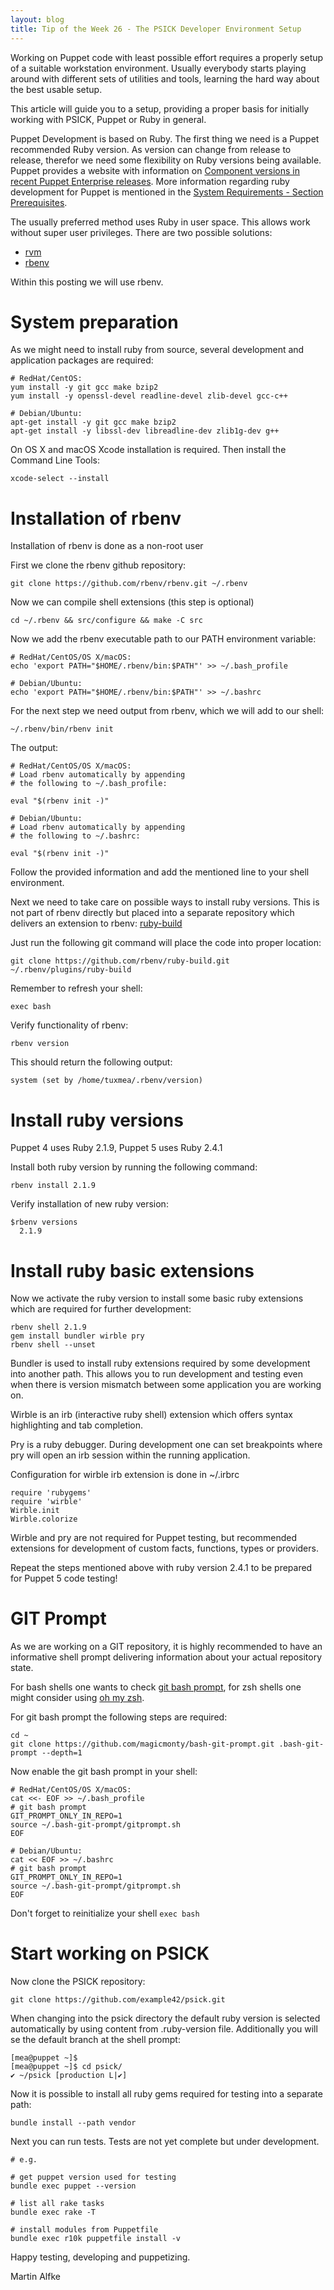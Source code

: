 ```yaml
---
layout: blog
title: Tip of the Week 26 - The PSICK Developer Environment Setup
---
```


Working on Puppet code with least possible effort requires a properly setup of a suitable workstation environment.
Usually everybody starts playing around with different sets of utilities and tools, learning the hard way about the best usable setup.

This article will guide you to a setup, providing a proper basis for initially working with PSICK, Puppet or Ruby in general.

Puppet Development is based on Ruby.
The first thing we need is a Puppet recommended Ruby version.
As version can change from release to release, therefor we need some flexibility on Ruby versions being available.
Puppet provides a website with information on [Component versions in recent Puppet Enterprise releases](https://docs.puppet.com/pe/latest/overview_version_table.html).
More information regarding ruby development for Puppet is mentioned in the [System Requirements - Section Prerequisites](https://docs.puppet.com/puppet/4.10/system_requirements.html#prerequisites).

The usually preferred method uses Ruby in user space. This allows work without super user privileges.
There are two possible solutions:

 - [rvm](https://rvm.io)
 - [rbenv](https://github.com/rbenv/rbenv)

Within this posting we will use rbenv.

# System preparation

As we might need to install ruby from source, several development and application packages are required:

    # RedHat/CentOS:
    yum install -y git gcc make bzip2
    yum install -y openssl-devel readline-devel zlib-devel gcc-c++

    # Debian/Ubuntu:
    apt-get install -y git gcc make bzip2
    apt-get install -y libssl-dev libreadline-dev zlib1g-dev g++

On OS X and macOS Xcode installation is required. Then install the Command Line Tools:

    xcode-select --install

# Installation of rbenv

Installation of rbenv is done as a non-root user

First we clone the rbenv github repository:

    git clone https://github.com/rbenv/rbenv.git ~/.rbenv

Now we can compile shell extensions (this step is optional)

    cd ~/.rbenv && src/configure && make -C src

Now we add the rbenv executable path to our PATH environment variable:

    # RedHat/CentOS/OS X/macOS:
    echo 'export PATH="$HOME/.rbenv/bin:$PATH"' >> ~/.bash_profile

    # Debian/Ubuntu:
    echo 'export PATH="$HOME/.rbenv/bin:$PATH"' >> ~/.bashrc

For the next step we need output from rbenv, which we will add to our shell:

    ~/.rbenv/bin/rbenv init

The output:

    # RedHat/CentOS/OS X/macOS:
    # Load rbenv automatically by appending
    # the following to ~/.bash_profile:

    eval "$(rbenv init -)"

    # Debian/Ubuntu:
    # Load rbenv automatically by appending
    # the following to ~/.bashrc:

    eval "$(rbenv init -)"

Follow the provided information and add the mentioned line to your shell environment.

Next we need to take care on possible ways to install ruby versions. This is not part of rbenv directly but placed into a separate repository which delivers an extension to rbenv: [ruby-build](https://github.com/rbenv/ruby-build)

Just run the following git command will place the code into proper location:

    git clone https://github.com/rbenv/ruby-build.git ~/.rbenv/plugins/ruby-build

Remember to refresh your shell:

    exec bash

Verify functionality of rbenv:

    rbenv version

This should return the following output:

    system (set by /home/tuxmea/.rbenv/version)

# Install ruby versions

Puppet 4 uses Ruby 2.1.9, Puppet 5 uses Ruby 2.4.1

Install both ruby version by running the following command:

    rbenv install 2.1.9

Verify installation of new ruby version:

    $rbenv versions
      2.1.9

# Install ruby basic extensions

Now we activate the ruby version to install some basic ruby extensions which are required for further development:

    rbenv shell 2.1.9
    gem install bundler wirble pry
    rbenv shell --unset

Bundler is used to install ruby extensions required by some development into another path. This allows you to run development and testing even when there is version mismatch between some application you are working on.

Wirble is an irb (interactive ruby shell) extension which offers syntax highlighting and tab completion.

Pry is a ruby debugger. During development one can set breakpoints where pry will open an irb session within the running application.

Configuration for wirble irb extension is done in ~/.irbrc

    require 'rubygems'
    require 'wirble'
    Wirble.init
    Wirble.colorize

Wirble and pry are not required for Puppet testing, but recommended extensions for development of custom facts, functions, types or providers.

Repeat the steps mentioned above with ruby version 2.4.1 to be prepared for Puppet 5 code testing!

# GIT Prompt

As we are working on a GIT repository, it is highly recommended to have an informative shell prompt delivering information about your actual repository state.

For bash shells one wants to check [git bash prompt](https://github.com/magicmonty/bash-git-prompt), for zsh shells one might consider using [oh my zsh](http://ohmyz.sh/).

For git bash prompt the following steps are required:

    cd ~
    git clone https://github.com/magicmonty/bash-git-prompt.git .bash-git-prompt --depth=1

Now enable the git bash prompt in your shell:

    # RedHat/CentOS/OS X/macOS:
    cat <<- EOF >> ~/.bash_profile
    # git bash prompt
    GIT_PROMPT_ONLY_IN_REPO=1
    source ~/.bash-git-prompt/gitprompt.sh
    EOF

    # Debian/Ubuntu:
    cat << EOF >> ~/.bashrc
    # git bash prompt
    GIT_PROMPT_ONLY_IN_REPO=1
    source ~/.bash-git-prompt/gitprompt.sh
    EOF

Don't forget to reinitialize your shell ```exec bash```

# Start working on PSICK

Now clone the PSICK repository:

    git clone https://github.com/example42/psick.git

When changing into the psick directory the default ruby version is selected automatically by using content from .ruby-version file.
Additionally you will se the default branch at the shell prompt:

    [mea@puppet ~]$
    [mea@puppet ~]$ cd psick/
    ✔ ~/psick [production L|✔]


Now it is possible to install all ruby gems required for testing into a separate path:

    bundle install --path vendor

Next you can run tests. Tests are not yet complete but under development.

    # e.g.

    # get puppet version used for testing
    bundle exec puppet --version

    # list all rake tasks
    bundle exec rake -T

    # install modules from Puppetfile
    bundle exec r10k puppetfile install -v

Happy testing, developing and puppetizing.

Martin Alfke
